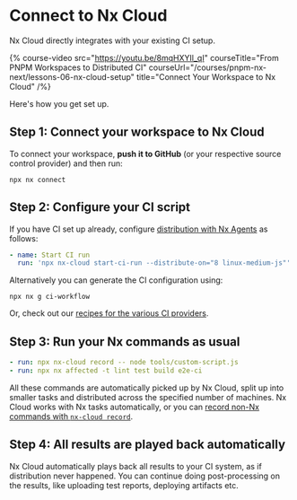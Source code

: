 # Connect to Nx Cloud

Nx Cloud directly integrates with your existing CI setup.

{% course-video src="https://youtu.be/8mqHXYIl_qI" courseTitle="From PNPM Workspaces to Distributed CI" courseUrl="/courses/pnpm-nx-next/lessons-06-nx-cloud-setup" title="Connect Your Workspace to Nx Cloud" /%}

Here's how you get set up.

## Step 1: Connect your workspace to Nx Cloud

To connect your workspace, **push it to GitHub** (or your respective source control provider) and then run:

```shell
npx nx connect
```

## Step 2: Configure your CI script

If you have CI set up already, configure [distribution with Nx Agents](/ci/features/distribute-task-execution) as follows:

```yml
- name: Start CI run
  run: 'npx nx-cloud start-ci-run --distribute-on="8 linux-medium-js"'
```

Alternatively you can generate the CI configuration using:

```shell
npx nx g ci-workflow
```

Or, check out our [recipes for the various CI providers](/ci/recipes/set-up).

## Step 3: Run your Nx commands as usual

```yml
- run: npx nx-cloud record -- node tools/custom-script.js
- run: npx nx affected -t lint test build e2e-ci
```

All these commands are automatically picked up by Nx Cloud, split up into smaller tasks and distributed across the specified number of machines. Nx Cloud works with Nx tasks automatically, or you can [record non-Nx commands with `nx-cloud record`](/ci/recipes/other/record-commands).

## Step 4: All results are played back automatically

Nx Cloud automatically plays back all results to your CI system, as if distribution never happened. You can continue doing post-processing on the results, like uploading test reports, deploying artifacts etc.
